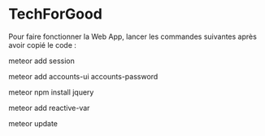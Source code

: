 # TechForGood


Pour faire fonctionner la Web App, lancer les commandes suivantes après avoir copié le code :

meteor add session

meteor add accounts-ui accounts-password

meteor npm install jquery

meteor add reactive-var

meteor update
